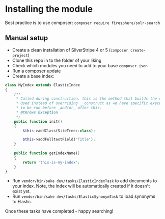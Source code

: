 # Installing the module

Best practice is to use composer:
`composer require firesphere/solr-search`

## Manual setup

- Create a clean installation of SilverStripe 4 or 5 (`composer create-project`)
- Clone this repo in to the folder of your liking
- Check which modules you need to add to your base `composer.json`
- Run a composer update
- Create a base index:

```php
class MyIndex extends ElasticIndex
{
    /**
     * Called during construction, this is the method that builds the structure.
     * Used instead of overriding __construct as we have specific execution order - code that has
     * to be run before _and/or_ after this.
     * @throws Exception
     */
    public function init()
    {
        $this->addClass(SiteTree::class);

        $this->addFulltextField('Title');
    }
    
    public function getIndexName()
    {
        return 'this-is-my-index';
    }
}
```
- Run `vendor/bin/sake dev/tasks/ElasticIndexTask` to add documents to your index.
Note, the index will be automatically created if it doesn't exist yet.
- Run `vendor/bin/sake dev/tasks/ElasticSynonymTask` to load synonyms to Elastic.

Once these tasks have completed - happy searching!
